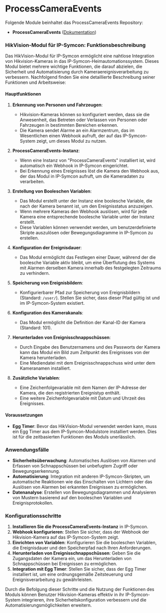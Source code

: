 # ProcessCameraEvents

Folgende Module beinhaltet das ProcessCameraEvents Repository:

- __ProcessCameraEvents__ ([Dokumentation](ProcessCameraEvents))  
### HikVision-Modul für IP-Symcon: Funktionsbeschreibung

Das HikVision-Modul für IP-Symcon ermöglicht eine nahtlose Integration von Hikvision-Kameras in das IP-Symcon-Heimautomationssystem. Dieses Modul bietet mehrere wichtige Funktionen, die darauf abzielen, die Sicherheit und Automatisierung durch Kameraereignisverarbeitung zu verbessern. Nachfolgend finden Sie eine detaillierte Beschreibung seiner Funktionen und Arbeitsweise:

#### Hauptfunktionen

1. **Erkennung von Personen und Fahrzeugen**:
   - Hikvision-Kameras können so konfiguriert werden, dass sie die Anwesenheit, das Betreten oder Verlassen von Personen oder Fahrzeugen in bestimmten Bereichen erkennen.
   - Die Kamera sendet Alarme an ein Alarmzentrum, das im Wesentlichen einen Webhook aufruft, der auf das IP-Symcon-System zeigt, um dieses Modul zu nutzen.

2. **ProcessCameraEvents-Instanz**:
   - Wenn eine Instanz von "ProcessCameraEvents" installiert ist, wird automatisch ein Webhook in IP-Symcon eingerichtet.
   - Bei Erkennung eines Ereignisses löst die Kamera den Webhook aus, der das Modul in IP-Symcon aufruft, um die Kameradaten zu verarbeiten.

3. **Erstellung von Booleschen Variablen**:
   - Das Modul erstellt unter der Instanz eine boolesche Variable, die nach der Kamera benannt ist, um den Ereignisstatus anzuzeigen.
   - Wenn mehrere Kameras den Webhook auslösen, wird für jede Kamera eine entsprechende boolesche Variable unter der Instanz erstellt.
   - Diese Variablen können verwendet werden, um benutzerdefinierte Skripte auszulösen oder Bewegungsdiagramme in IP-Symcon zu erstellen.

4. **Konfiguration der Ereignisdauer**:
   - Das Modul ermöglicht das Festlegen einer Dauer, während der die boolesche Variable aktiv bleibt, um eine Überflutung des Systems mit Alarmen derselben Kamera innerhalb des festgelegten Zeitraums zu verhindern.

5. **Speicherung von Ereignisbildern**:
   - Konfigurierbarer Pfad zur Speicherung von Ereignisbildern (Standard: `/user/`). Stellen Sie sicher, dass dieser Pfad gültig ist und im IP-Symcon-System existiert.

6. **Konfiguration des Kamerakanals**:
   - Das Modul ermöglicht die Definition der Kanal-ID der Kamera (Standard: 101).

7. **Herunterladen von Ereignisschnappschüssen**:
   - Durch Eingabe des Benutzernamens und des Passworts der Kamera kann das Modul ein Bild zum Zeitpunkt des Ereignisses von der Kamera herunterladen.
   - Eine Mediendatei mit dem Ereignisschnappschuss wird unter dem Kameranamen installiert.

8. **Zusätzliche Variablen**:
   - Eine Zeichenfolgevariable mit dem Namen der IP-Adresse der Kamera, die den registrierten Ereignistyp enthält.
   - Eine weitere Zeichenfolgevariable mit Datum und Uhrzeit des Ereignisses.

#### Voraussetzungen

- **Egg Timer**: Bevor das HikVision-Modul verwendet werden kann, muss ein Egg Timer aus dem IP-Symcon-Modulstore installiert werden. Dies ist für die zeitbasierten Funktionen des Moduls unerlässlich.

### Anwendungsfälle

- **Sicherheitsüberwachung**: Automatisches Auslösen von Alarmen und Erfassen von Schnappschüssen bei unbefugtem Zugriff oder Bewegungserkennung.
- **Automatisierung**: Integration mit anderen IP-Symcon-Skripten, um automatische Reaktionen wie das Einschalten von Lichtern oder das Auslösen von Alarmen bei erkannten Ereignissen zu ermöglichen.
- **Datenanalyse**: Erstellen von Bewegungsdiagrammen und Analysieren von Mustern basierend auf den booleschen Variablen und Ereignisprotokollen.

### Konfigurationsschritte

1. **Installieren Sie die ProcessCameraEvents-Instanz** in IP-Symcon.
2. **Webhook konfigurieren**: Stellen Sie sicher, dass der Webhook der Hikvision-Kamera auf das IP-Symcon-System zeigt.
3. **Einrichten von Variablen**: Konfigurieren Sie die booleschen Variablen, die Ereignisdauer und den Speicherpfad nach Ihren Anforderungen.
4. **Herunterladen von Ereignisschnappschüssen**: Geben Sie die Zugangsdaten der Kamera ein, um das Herunterladen von Schnappschüssen bei Ereignissen zu ermöglichen.
5. **Integration mit Egg Timer**: Stellen Sie sicher, dass der Egg Timer installiert ist, um eine ordnungsgemäße Zeitsteuerung und Ereignisverarbeitung zu gewährleisten.

Durch die Befolgung dieser Schritte und die Nutzung der Funktionen des Moduls können Benutzer Hikvision-Kameras effektiv in ihr IP-Symcon-System integrieren, ihre Sicherheitskonfiguration verbessern und die Automatisierungsmöglichkeiten erweitern.